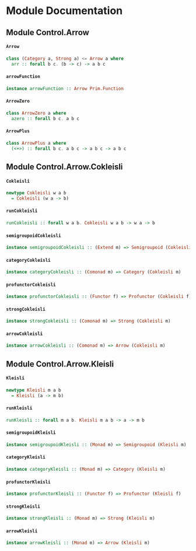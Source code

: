 # Module Documentation

## Module Control.Arrow

#### `Arrow`

``` purescript
class (Category a, Strong a) <= Arrow a where
  arr :: forall b c. (b -> c) -> a b c
```


#### `arrowFunction`

``` purescript
instance arrowFunction :: Arrow Prim.Function
```


#### `ArrowZero`

``` purescript
class ArrowZero a where
  azero :: forall b c. a b c
```


#### `ArrowPlus`

``` purescript
class ArrowPlus a where
  (<+>) :: forall b c. a b c -> a b c -> a b c
```



## Module Control.Arrow.Cokleisli

#### `Cokleisli`

``` purescript
newtype Cokleisli w a b
  = Cokleisli (w a -> b)
```


#### `runCokleisli`

``` purescript
runCokleisli :: forall w a b. Cokleisli w a b -> w a -> b
```


#### `semigroupoidCokleisli`

``` purescript
instance semigroupoidCokleisli :: (Extend m) => Semigroupoid (Cokleisli m)
```


#### `categoryCokleisli`

``` purescript
instance categoryCokleisli :: (Comonad m) => Category (Cokleisli m)
```


#### `profunctorCokleisli`

``` purescript
instance profunctorCokleisli :: (Functor f) => Profunctor (Cokleisli f)
```


#### `strongCokleisli`

``` purescript
instance strongCokleisli :: (Comonad m) => Strong (Cokleisli m)
```


#### `arrowCokleisli`

``` purescript
instance arrowCokleisli :: (Comonad m) => Arrow (Cokleisli m)
```



## Module Control.Arrow.Kleisli

#### `Kleisli`

``` purescript
newtype Kleisli m a b
  = Kleisli (a -> m b)
```


#### `runKleisli`

``` purescript
runKleisli :: forall m a b. Kleisli m a b -> a -> m b
```


#### `semigroupoidKleisli`

``` purescript
instance semigroupoidKleisli :: (Monad m) => Semigroupoid (Kleisli m)
```


#### `categoryKleisli`

``` purescript
instance categoryKleisli :: (Monad m) => Category (Kleisli m)
```


#### `profunctorKleisli`

``` purescript
instance profunctorKleisli :: (Functor f) => Profunctor (Kleisli f)
```


#### `strongKleisli`

``` purescript
instance strongKleisli :: (Monad m) => Strong (Kleisli m)
```


#### `arrowKleisli`

``` purescript
instance arrowKleisli :: (Monad m) => Arrow (Kleisli m)
```